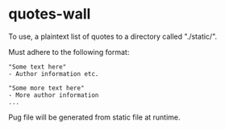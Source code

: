 # quotes-wall

To use, a plaintext list of quotes to a directory called "./static/".

Must adhere to the following format:

    "Some text here"
    - Author information etc.

    "Some more text here"
    - More author information
    ...

Pug file will be generated from static file at runtime.
